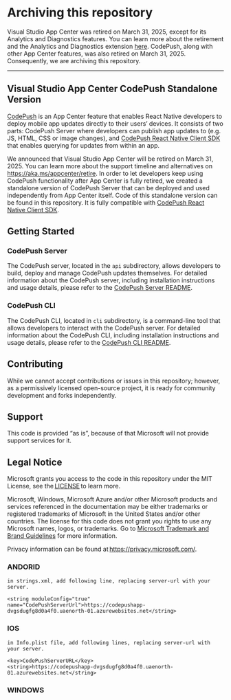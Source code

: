 # Archiving this repository
 
Visual Studio App Center was retired on March 31, 2025, except for its Analytics and Diagnostics features. You can learn more about the retirement and the Analytics and Diagnostics extension [here](https://aka.ms/appcenter/retire). CodePush, along with other App Center features, was also retired on March 31, 2025. Consequently, we are archiving this repository.

---

## Visual Studio App Center CodePush Standalone Version

[CodePush](https://learn.microsoft.com/en-us/appcenter/distribution/codepush/) is an App Center feature that enables React Native developers to deploy mobile app updates directly to their users’ devices. It consists of two parts: CodePush Server where developers can publish app updates to (e.g. JS, HTML, CSS or image changes), and [CodePush React Native Client SDK](https://github.com/Microsoft/react-native-code-push) that enables querying for updates from within an app.

We announced that Visual Studio App Center will be retired on March 31, 2025. You can learn more about the support timeline and alternatives on https://aka.ms/appcenter/retire. In order to let developers keep using CodePush functionality after App Center is fully retired, we created a standalone version of CodePush Server that can be deployed and used independently from App Center itself. Code of this standalone version can be found in this repository. It is fully compatible with [CodePush React Native Client SDK](https://github.com/Microsoft/react-native-code-push).


## Getting Started

### CodePush Server

The CodePush server, located in the `api` subdirectory, allows developers to build, deploy and manage CodePush updates themselves.
For detailed information about the CodePush server, including installation instructions and usage details, please refer to the [CodePush Server README](./api/README.md).


### CodePush CLI

The CodePush CLI, located in `cli` subdirectory, is a command-line tool that allows developers to interact with the CodePush server. For detailed information about the CodePush CLI, including installation instructions and usage details, please refer to the [CodePush CLI README](./cli/README.md).


## Contributing

While we cannot accept contributions or issues in this repository; however, as a permissively licensed open-source project, it is ready for community development and forks independently.


## Support

This code is provided “as is”, because of that Microsoft will not provide support services for it.


## Legal Notice

Microsoft grants you access to the code in this repository under the MIT License, see the [LICENSE](./LICENSE) to learn more.

Microsoft, Windows, Microsoft Azure and/or other Microsoft products and services referenced in the documentation may be either trademarks or registered trademarks of Microsoft in the United States and/or other countries. The license for this code does not grant you rights to use any Microsoft names, logos, or trademarks. Go to [Microsoft Trademark and Brand Guidelines](http://go.microsoft.com/fwlink/?LinkID=254653) for more information.

Privacy information can be found at https://privacy.microsoft.com/.

### ANDORID
    in strings.xml, add following line, replacing server-url with your server.
    
    <string moduleConfig="true" name="CodePushServerUrl">https://codepushapp-dvgsdugfg8d0a4f0.uaenorth-01.azurewebsites.net</string>
### IOS
    in Info.plist file, add following lines, replacing server-url with your server.

    <key>CodePushServerURL</key>
    <string>https://codepushapp-dvgsdugfg8d0a4f0.uaenorth-01.azurewebsites.net</string>
### WINDOWS
